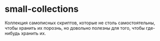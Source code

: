 # small-collections
Коллекция самописных скриптов, которые не столь самостоятельны, чтобы хранить их порознь, но довольно полезны для того, чтобы где-нибудь хранить их.
